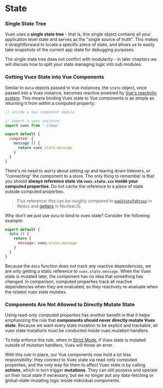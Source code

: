 # State

### Single State Tree

Vuex uses a **single state tree** - that is, this single object contains all your application level state and serves as the "single source of truth". This makes it straightforward to locate a specific piece of state, and allows us to easily take snapshots of the current app state for debugging purposes.

The single state tree does not conflict with modularity - in later chapters we will discuss how to split your state managing logic into sub modules.

### Getting Vuex State into Vue Components

Similar to `data` objects passed to Vue instances, the `state` object, once passed into a Vuex instance, becomes reactive powered by [Vue's reactivity system](http://vuejs.org/guide/reactivity.html). This means binding Vuex state to Vue components is as simple as returning it from within a computed property:

``` js
// inside a Vue component module

// import a vuex instance
import vuex from './vuex'

export default {
  computed: {
    message () {
      return vuex.state.message
    }
  }
}
```

There's no need to worry about setting up and tearing down listeners, or "connecting" the component to a store. The only thing to remember is that you should **always reference state via `vuex.state.xxx` inside your computed properties**. Do not cache the reference to a piece of state outside computed properties.

> Flux reference: this can be roughly compared to [`mapStateToProps`](https://github.com/rackt/react-redux/blob/master/docs/api.md#connectmapstatetoprops-mapdispatchtoprops-mergeprops-options) in Redux and [getters](https://optimizely.github.io/nuclear-js/docs/04-getters.html) in NuclearJS.

Why don't we just use `data` to bind to vuex state? Consider the following example:

``` js
export default {
  data () {
    return {
      message: vuex.state.message
    }
  }
}
```

Because the `data` function does not track any reactive dependencies, we are only getting a static reference to `vuex.state.message`. When the Vuex state is mutated later, the component has no idea that something has changed. In comparison, computed properties track all reactive dependencies when they are evaluated, so they reactively re-evaluate when the related vuex state mutates.

### Components Are Not Allowed to Directly Mutate State

Using read-only computed properties has another benefit in that it helps emphasizing the rule that **components should never directly mutate Vuex state**. Because we want every state mutation to be explicit and trackable, all vuex state mutations must be conducted inside vuex mutation handlers.

To help enforce this rule, when in [Strict Mode](strict.md), if Vuex state is mutated outside of mutation handlers, Vuex will throw an error.

With this rule in place, our Vue components now hold a lot less responsibility: they connect to Vuex state via read-only computed properties, and the only way for them to affect Vuex state is by calling **actions**, which in turn trigger **mutations**. They can still possess and operate on their local state if necessary, but we no longer put any data-fetching or global-state-mutating logic inside individual components.
